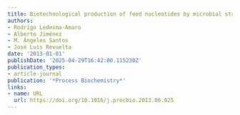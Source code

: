 ```yaml
---
title: Biotechnological production of feed nucleotides by microbial strain improvement
authors:
- Rodrigo Ledesma‐Amaro
- Alberto Jiménez
- M. Ángeles Santos
- José Luis Revuelta
date: '2013-01-01'
publishDate: '2025-04-29T16:42:00.115230Z'
publication_types:
- article-journal
publication: '*Process Biochemistry*'
links:
- name: URL
  url: https://doi.org/10.1016/j.procbio.2013.06.025
---
```

